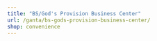 ```yaml
---
title: "BS/God's Provision Business Center"
url: /ganta/bs-gods-provision-business-center/
shop: convenience
---
```


